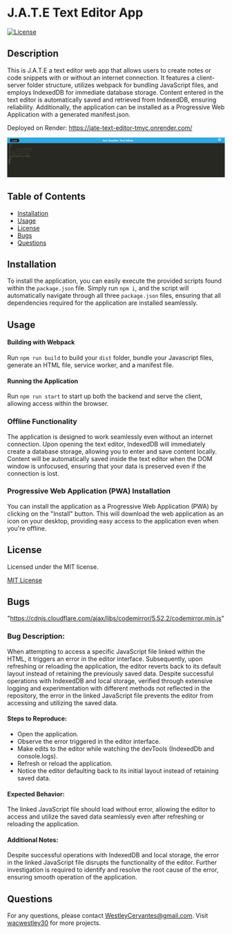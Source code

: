 # J.A.T.E Text Editor App

[![License](https://img.shields.io/badge/License-MIT-green.svg)](https://opensource.org/licenses/MIT)

## Description

This is J.A.T.E a text editor web app that allows users to create notes or code snippets with or without an internet connection. It features a client-server folder structure, utilizes webpack for bundling JavaScript files, and employs IndexedDB for immediate database storage. Content entered in the text editor is automatically saved and retrieved from IndexedDB, ensuring reliability. Additionally, the application can be installed as a Progressive Web Application with a generated manifest.json.

Deployed on Render:
https://jate-text-editor-tmyc.onrender.com/

![Screenshot of running PWA](/Develop/screenshot/JATE.png)

## Table of Contents

- [Installation](#installation)
- [Usage](#usage)
- [License](#license)
- [Bugs](#bugs)
- [Questions](#questions)

## Installation

To install the application, you can easily execute the provided scripts found within the `package.json` file. Simply run `npm i`, and the script will automatically navigate through all three `package.json` files, ensuring that all dependencies required for the application are installed seamlessly.

## Usage

#### Building with Webpack

Run `npm run build` to build your `dist` folder, bundle your Javascript files, generate an HTML file, service worker, and a manifest file.

#### Running the Application

Run `npm run start` to start up both the backend and serve the client, allowing access within the browser.

### Offline Functionality

The application is designed to work seamlessly even without an internet connection. Upon opening the text editor, IndexedDB will immediately create a database storage, allowing you to enter and save content locally. Content will be automatically saved inside the text editor when the DOM window is unfocused, ensuring that your data is preserved even if the connection is lost.

### Progressive Web Application (PWA) Installation

You can install the application as a Progressive Web Application (PWA) by clicking on the "Install" button. This will download the web application as an icon on your desktop, providing easy access to the application even when you're offline.

## License

Licensed under the MIT license.

[MIT License](https://opensource.org/licenses/MIT)

## Bugs

"https://cdnjs.cloudflare.com/ajax/libs/codemirror/5.52.2/codemirror.min.js"

### Bug Description:

When attempting to access a specific JavaScript file linked within the HTML, it triggers an error in the editor interface. Subsequently, upon refreshing or reloading the application, the editor reverts back to its default layout instead of retaining the previously saved data. Despite successful operations with IndexedDB and local storage, verified through extensive logging and experimentation with different methods not reflected in the repository, the error in the linked JavaScript file prevents the editor from accessing and utilizing the saved data.

#### Steps to Reproduce:

- Open the application.
- Observe the error triggered in the editor interface.
- Make edits to the editor while watching the devTools (IndexedDb and console.logs).
- Refresh or reload the application.
- Notice the editor defaulting back to its initial layout instead of retaining saved data.

#### Expected Behavior:

The linked JavaScript file should load without error, allowing the editor to access and utilize the saved data seamlessly even after refreshing or reloading the application.

#### Additional Notes:

Despite successful operations with IndexedDB and local storage, the error in the linked JavaScript file disrupts the functionality of the editor.
Further investigation is required to identify and resolve the root cause of the error, ensuring smooth operation of the application.

## Questions

For any questions, please contact WestleyCervantes@gmail.com. Visit [wacwestley30](https://github.com/wacwestley30) for more projects.

